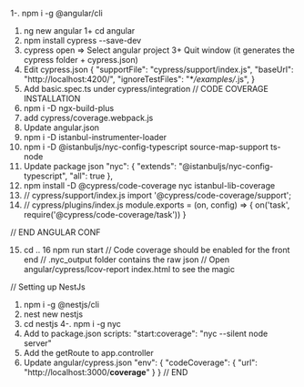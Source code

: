 1-. npm i -g @angular/cli
1. ng new angular
   1+ cd angular
2. npm install cypress --save-dev
3. cypress open => Select angular project
   3+ Quit window (it generates the cypress folder + cypress.json)
4. Edit cypress.json
   {
   "supportFile": "cypress/support/index.js",
   "baseUrl": "http://localhost:4200/",
   "ignoreTestFiles": "\*_/examples/_.js",
   }
5. Add basic.spec.ts under cypress/integration
// CODE COVERAGE INSTALLATION
6. npm i -D ngx-build-plus
7. add cypress/coverage.webpack.js
8. Update angular.json
9. npm i -D istanbul-instrumenter-loader
10. npm i -D @istanbuljs/nyc-config-typescript source-map-support ts-node
11. Update package json
"nyc": {
    "extends": "@istanbuljs/nyc-config-typescript",
    "all": true
},
12. npm install -D @cypress/code-coverage nyc istanbul-lib-coverage
13. // cypress/support/index.js
    import '@cypress/code-coverage/support';
14. // cypress/plugins/index.js
    module.exports = (on, config) => {
      on('task', require('@cypress/code-coverage/task'))
    }

// END ANGULAR CONF

15. cd ..
16 npm run start
// Code coverage should be enabled for the front end
// .nyc_output folder contains the raw json
// Open angular/cypress/lcov-report index.html to see the magic

// Setting up NestJs

1. npm i -g @nestjs/cli
2. nest new nestjs
3. cd nestjs
4-. npm i -g nyc
4. Add to package.json scripts: 
"start:coverage": "nyc --silent node server"
5. Add the getRoute to app.controller
6. Update angular/cypress.json
"env": {
    "codeCoverage": {
      "url": "http://localhost:3000/__coverage__"
    }
}
// END 
